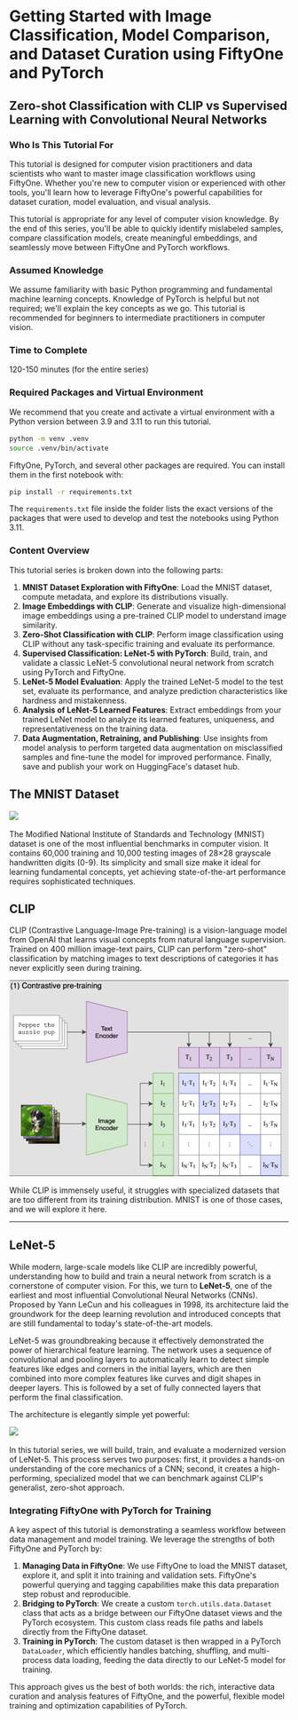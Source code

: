 # Getting Started with Image Classification, Model Comparison, and Dataset Curation using FiftyOne and PyTorch

## Zero-shot Classification with CLIP vs Supervised Learning with Convolutional Neural Networks

### Who Is This Tutorial For

This tutorial is designed for computer vision practitioners and data scientists who want to master image classification workflows using FiftyOne. Whether you're new to computer vision or experienced with other tools, you'll learn how to leverage FiftyOne's powerful capabilities for dataset curation, model evaluation, and visual analysis.

This tutorial is appropriate for any level of computer vision knowledge. By the end of this series, you'll be able to quickly identify mislabeled samples, compare classification models, create meaningful embeddings, and seamlessly move between FiftyOne and PyTorch workflows.

### Assumed Knowledge

We assume familiarity with basic Python programming and fundamental machine learning concepts. Knowledge of PyTorch is helpful but not required; we'll explain the key concepts as we go. This tutorial is recommended for beginners to intermediate practitioners in computer vision.

### Time to Complete

120-150 minutes (for the entire series)

### Required Packages and Virtual Environment

We recommend that you create and activate a virtual environment with a Python version between 3.9 and 3.11 to run this tutorial.

```bash
python -m venv .venv
source .venv/bin/activate
```

FiftyOne, PyTorch, and several other packages are required. You can install them in the first notebook with:

```bash
pip install -r requirements.txt
```
The `requirements.txt` file inside the folder lists the exact versions of the packages that were used to develop and test the notebooks using Python 3.11.

### Content Overview

This tutorial series is broken down into the following parts:

1. **MNIST Dataset Exploration with FiftyOne**: Load the MNIST dataset, compute metadata, and explore its distributions visually.
2. **Image Embeddings with CLIP**: Generate and visualize high-dimensional image embeddings using a pre-trained CLIP model to understand image similarity.
3. **Zero-Shot Classification with CLIP**: Perform image classification using CLIP without any task-specific training and evaluate its performance.
4. **Supervised Classification: LeNet-5 with PyTorch**: Build, train, and validate a classic LeNet-5 convolutional neural network from scratch using PyTorch and FiftyOne.
5. **LeNet-5 Model Evaluation**: Apply the trained LeNet-5 model to the test set, evaluate its performance, and analyze prediction characteristics like hardness and mistakenness.
6. **Analysis of LeNet-5 Learned Features**: Extract embeddings from your trained LeNet model to analyze its learned features, uniqueness, and representativeness on the training data.
7. **Data Augmentation, Retraining, and Publishing**: Use insights from model analysis to perform targeted data augmentation on misclassified samples and fine-tune the model for improved performance. Finally, save and publish your work on HuggingFace's dataset hub.

## The MNIST Dataset

![](https://github.com/andandandand/practical-computer-vision/blob/main/images/mnist_clean.png?raw=true)

The Modified National Institute of Standards and Technology (MNIST) dataset is one of the most influential benchmarks in computer vision. It contains 60,000 training and 10,000 testing images of 28×28 grayscale handwritten digits (0-9). Its simplicity and small size make it ideal for learning fundamental concepts, yet achieving state-of-the-art performance requires sophisticated techniques.

## CLIP

CLIP (Contrastive Language-Image Pre-training) is a vision-language model from OpenAI that learns visual concepts from natural language supervision. Trained on 400 million image-text pairs, CLIP can perform "zero-shot" classification by matching images to text descriptions of categories it has never explicitly seen during training.

![](https://github.com/andandandand/images-for-colab-notebooks/blob/main/clip%20contrastive%20pre-training.png?raw=true)

While CLIP is immensely useful, it struggles with specialized datasets that are too different from its training distribution. MNIST is one of those cases, and we will explore it here.

---

## LeNet-5

While modern, large-scale models like CLIP are incredibly powerful, understanding how to build and train a neural network from scratch is a cornerstone of computer vision. For this, we turn to **LeNet-5**, one of the earliest and most influential Convolutional Neural Networks (CNNs). Proposed by Yann LeCun and his colleagues in 1998, its architecture laid the groundwork for the deep learning revolution and introduced concepts that are still fundamental to today's state-of-the-art models.

LeNet-5 was groundbreaking because it effectively demonstrated the power of hierarchical feature learning. The network uses a sequence of convolutional and pooling layers to automatically learn to detect simple features like edges and corners in the initial layers, which are then combined into more complex features like curves and digit shapes in deeper layers. This is followed by a set of fully connected layers that perform the final classification.

The architecture is elegantly simple yet powerful:

![](https://raw.githubusercontent.com/andandandand/practical-computer-vision/refs/heads/main/images/lenet5-architecture.png)

In this tutorial series, we will build, train, and evaluate a modernized version of LeNet-5. This process serves two purposes: first, it provides a hands-on understanding of the core mechanics of a CNN; second, it creates a high-performing, specialized model that we can benchmark against CLIP's generalist, zero-shot approach.

### Integrating FiftyOne with PyTorch for Training

A key aspect of this tutorial is demonstrating a seamless workflow between data management and model training. We leverage the strengths of both FiftyOne and PyTorch by:

1. **Managing Data in FiftyOne**: We use FiftyOne to load the MNIST dataset, explore it, and split it into training and validation sets. FiftyOne's powerful querying and tagging capabilities make this data preparation step robust and reproducible.
2. **Bridging to PyTorch**: We create a custom `torch.utils.data.Dataset` class that acts as a bridge between our FiftyOne dataset views and the PyTorch ecosystem. This custom class reads file paths and labels directly from the FiftyOne dataset.
3. **Training in PyTorch**: The custom dataset is then wrapped in a PyTorch `DataLoader`, which efficiently handles batching, shuffling, and multi-process data loading, feeding the data directly to our LeNet-5 model for training.

This approach gives us the best of both worlds: the rich, interactive data curation and analysis features of FiftyOne, and the powerful, flexible model training and optimization capabilities of PyTorch.
